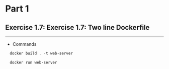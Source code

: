 # Part 1

## Exercise 1.7: Exercise 1.7: Two line Dockerfile
---
- Commands
``` powershell
  docker build . -t web-server

  docker run web-server
```